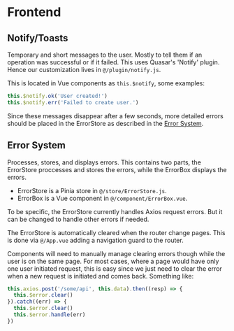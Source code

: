 # Frontend
## Notify/Toasts
Temporary and short messages to the user. Mostly to tell them if an operation
was successful or if it failed. This uses Quasar's 'Notify' plugin. Hence our
customization lives in `@/plugin/notify.js`.

This is located in Vue components as `this.$notify`, some examples:
```javascript
this.$notify.ok('User created!')
this.$notify.err('Failed to create user.')
```

Since these messages disappear after a few seconds, more detailed errors should
be placed in the ErrorStore as described in the [Error System](#error-system).

## Error System

Processes, stores, and displays errors. This contains two parts, the ErrorStore
proccesses and stores the errors, while the ErrorBox displays the errors.

* ErrorStore is a Pinia store in `@/store/ErrorStore.js`.
* ErrorBox is a Vue component in `@/component/ErrorBox.vue`.

To be specific, the ErrorStore currently handles Axios request errors. But it
can be changed to handle other errors if needed.

The ErrorStore is automatically cleared when the router change pages. This is
done via `@/App.vue` adding a navigation guard to the router.

Components will need to manually manage clearing errors though while the user
is on the same page. For most cases, where a page would have only one user
initiated request, this is easy since we just need to clear the error when a
new request is initiated and comes back. Something like:

```javascript
this.axios.post('/some/api', this.data).then((resp) => {
  this.$error.clear()
}).catch((err) => {
  this.$error.clear()
  this.$error.handle(err)
})
```
